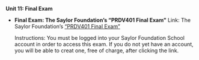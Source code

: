**Unit 11: Final Exam** <span id="11"></span> 
-   **Final Exam: The Saylor Foundation’s “PRDV401 Final Exam”**
    Link: The Saylor Foundation’s [“PRDV401 Final
    Exam”](http://school.saylor.org/mod/quiz/view.php?id=894)  
      
     Instructions: You must be logged into your Saylor Foundation School
    account in order to access this exam. If you do not yet have an
    account, you will be able to creat one, free of charge, after
    clicking the link.


